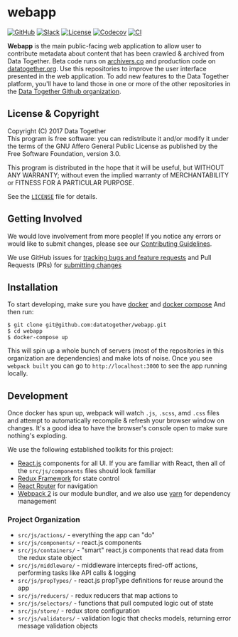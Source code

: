 # webapp
<!-- Repo Badges for: Github Project, Slack, License-->

[![GitHub](https://img.shields.io/badge/project-Data_Together-487b57.svg?style=flat-square)](http://github.com/datatogether)
[![Slack](https://img.shields.io/badge/slack-Archivers-b44e88.svg?style=flat-square)](https://archivers-slack.herokuapp.com/)
[![License](https://img.shields.io/github/license/datatogether/webapp.svg?style=flat-square)](./LICENSE)
[![Codecov](https://img.shields.io/codecov/c/github/datatogether/webapp.svg?style=flat-square)](https://codecov.io/gh/datatogether/webapp)
[![CI](https://img.shields.io/circleci/project/github/datatogether/webapp.svg?style=flat-square)](https://circleci.com/gh/datatogether/webapp)

**Webapp** is the main public-facing web application to allow user to contribute metadata about content that has been crawled & archived from Data Together. Beta code runs on [archivers.co](https://archivers.co) and production code on [datatogether.org](https://datatogether.org). Use this repositories to improve the user interface presented in the web application. To add new features to the Data Together platform, you'll have to land those in one or more of the other repositories in the [Data Together Github organization](https://github.com/datatogether/). 

## License & Copyright

Copyright (C) 2017 Data Together  
This program is free software: you can redistribute it and/or modify it under
the terms of the GNU Affero General Public License as published by the Free Software
Foundation, version 3.0.

This program is distributed in the hope that it will be useful, but WITHOUT ANY
WARRANTY; without even the implied warranty of MERCHANTABILITY or FITNESS FOR A
PARTICULAR PURPOSE.

See the [`LICENSE`](./LICENSE) file for details.

## Getting Involved

We would love involvement from more people! If you notice any errors or would like to submit changes, please see our [Contributing Guidelines](./.github/CONTRIBUTING.md).

We use GitHub issues for [tracking bugs and feature requests](https://github.com/datatogether/webapp/issues) and Pull Requests (PRs) for [submitting changes](https://github.com/datatogether/webapp/pulls)

## Installation

To start developing, make sure you have [docker](https://store.docker.com/search?type=edition&offering=community) and [docker compose](https://docs.docker.com/compose/install/) And then run:

```shell
$ git clone git@github.com:datatogether/webapp.git
$ cd webapp
$ docker-compose up
```

This will spin up a whole bunch of servers (most of the repositories in this organization are dependencies) and make lots of noise. Once you see `webpack built` you can go to `http://localhost:3000` to see the app running locally.

## Development

Once docker has spun up, webpack will watch `.js`, `.scss`, amd `.css` files and attempt to automatically recompile & refresh your browser window on changes. It's a good idea to have the browser's console open to make sure nothing's exploding. 

We use the following established toolkits for this project:

* [React.js](https://facebook.github.io/react/) components for all UI. If you are familiar with React, then all of the `src/js/components` files should look familiar
* [Redux Framework](https://redux.js.org/) for state control
* [React Router](https://reacttraining.com/react-router/) for navigation
* [Webpack 2](https://webpack.js.org) is our module bundler, and we also use [yarn](http://yarnpkg.com) for dependency management

### Project Organization

* `src/js/actions/` - everything the app can "do"
* `src/js/components/` - react.js components
* `src/js/containers/` - "smart" react.js components that read data from the redux state object
* `src/js/middleware/` - middleware intercepts fired-off actions, performing tasks like API calls & logging
* `src/js/propTypes/` - react.js propType definitions for reuse around the app
* `src/js/reducers/` - redux reducers that map actions to
* `src/js/selectors/` - functions that pull computed logic out of state
* `src/js/store/` - redux store configuration
* `src/js/validators/` - validation logic that checks models, returning error message validation objects
